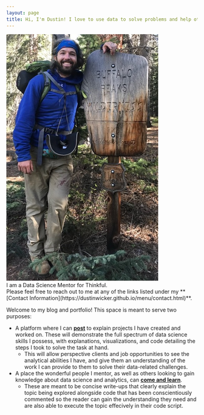 ```yaml
---
layout: page
title: Hi, I'm Dustin! I love to use data to solve problems and help others better understand the world around them.
---
```


<div style="display:inline-block;vertical-align:top;">
    <img src="/assets/img/dustin_wicker.jpg" alt="Image of Dustin Wicker"/>
</div>
<div style="display:inline-block;">
    <div>I am a Data Science Mentor for Thinkful.</div>
    <div>Please feel free to reach out to me at any of the links listed under my **[Contact Information](https://dustinwicker.github.io/menu/contact.html)**.</div>
</div>

Welcome to my blog and portfolio! This space is meant to serve two purposes:  
* A platform where I can **[post](https://dustinwicker.github.io/menu/posts.html)** to explain projects I have created and worked on. These will demonstrate the full spectrum of data science skills I possess, with explanations, visualizations, and code detailing the steps I took to solve the task at hand.
   * This will allow perspective clients and job opportunities to see the analytical abilities I have, and give them an understanding of the work I can provide to them to solve their data-related challenges.
* A place the wonderful people I mentor, as well as others looking to gain knowledge about data science and analytics, can **[come and learn](https://dustinwicker.github.io/menu/teaching_resources.html)**.
   * These are meant to be concise write-ups that clearly explain the topic being explored alongside code that has been conscientiously commented so the reader can gain the understanding they need and are also able to execute the topic effecively in their code script.
